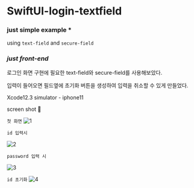 # SwiftUI-login-textfield

### just simple example * 
using `text-field` and `secure-field`


### _just front-end_


로그인 화면 구현에 필요한 text-field와 secure-field를 사용해보았다.

입력이 들어오면 필드옆에 초기화 버튼을 생성하여 입력을 취소할 수 있게 만들었다.

Xcode12.3
simulator - iphone11

screen shot 🧷

`첫 화면`
![1](./screenshot/1.png)


`id 입력시`

![2](./screenshot/2.png)

`password 입력 시`

![3](./screenshot/3.png)

`id 초기화`
![4](./screenshot/4.png)